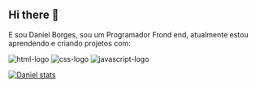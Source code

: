## Hi there 👋

E sou Daniel Borges, sou um  Programador Frond end, atualmente estou aprendendo e criando projetos com:
<br>

<img src="https://img.shields.io/badge/HTML5-E34F26?style=for-the-badge&logo=html5&logoColor=white" alt="html-logo"/>

<img src="https://img.shields.io/badge/CSS3-1572B6?style=for-the-badge&logo=css3&logoColor=white" alt="css-logo"/>
<img src="https://img.shields.io/badge/JavaScript-F7DF1E?style=for-the-badge&logo=javascript&logoColor=black" alt="javascript-logo"/>

[![Daniel stats](https://github-readme-stats.vercel.app/api?username=dan1049)](https://github.com/anuraghazra/github-readme-stats)

